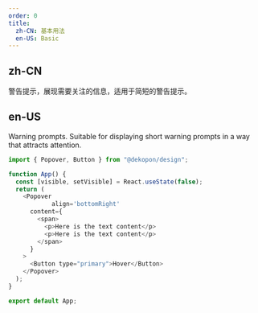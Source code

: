 ```yaml
---
order: 0
title:
  zh-CN: 基本用法
  en-US: Basic
---
```


## zh-CN

警告提示，展现需要关注的信息，适用于简短的警告提示。

## en-US

Warning prompts. Suitable for displaying short warning prompts in a way that attracts attention.

```js
import { Popover, Button } from "@dekopon/design";

function App() {
  const [visible, setVisible] = React.useState(false);
  return (
    <Popover
            align='bottomRight'
      content={
        <span>
          <p>Here is the text content</p>
          <p>Here is the text content</p>
        </span>
      }
    >
      <Button type="primary">Hover</Button>
    </Popover>
  );
}

export default App;
```
